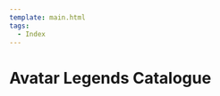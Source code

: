 ```yaml
---
template: main.html
tags:
  - Index
---
```


# Avatar Legends Catalogue

<!-- material/tags { scope: true } -->